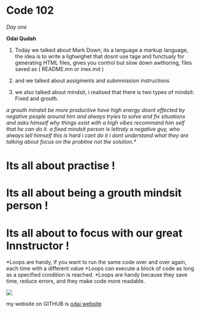 # Code 102
*Day one*

**Odai Qudah**

1. Today we talked about Mark Down, its a language a markup language, the idea is to write a lighwighet that dosnt use tage and functualy for generating HTML files, gives you control but slow down awthoring, files saved as ( README.mn or inex.md ) 



2. and we talked about assigments and submmission instructions

3. we also talked about mindsit, i realised that there is two types of mindsit: Fixed and grouth.

*a grouth mindsit be more productive have high energy dosnt effected by negative people around him and always tryies to solve and fix situations and asks himself why things exist with a high vibes recommand him self that he can do it.*
*a fixed mindsit person is lettraly a negative guy, who always tell himself this is hard i cant do it i dont understand what they are talking about focus on the problme not the solution.**


# Its all about practise !
# Its all about being a grouth mindsit person !
# Its all about to focus with our great Innstructor !


*Loops are handy, if you want to run the same code over and over again, each time with a different value
*Loops can execute a block of code as long as a specified condition is reached.
*Loops are handy because they save time, reduce errors, and they make code more readable.

<img src="https://upload.wikimedia.org/wikipedia/commons/thumb/4/48/Markdown-mark.svg/1200px-Markdown-mark.svg.png"/>


my website on GITHUB is [odai website](https://odai92.github.io/reading-notes/)





